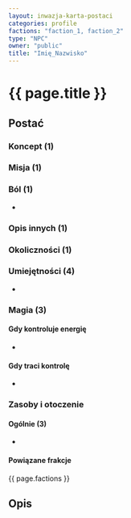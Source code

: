 ```yaml
---
layout: inwazja-karta-postaci
categories: profile
factions: "faction_1, faction_2"
type: "NPC"
owner: "public"
title: "Imię_Nazwisko"
---
```


# {{ page.title }}

## Postać

### Koncept (1)



### Misja (1)



### Ból (1)

* 

### Opis innych (1)


### Okoliczności (1)


### Umiejętności (4)

* 

### Magia (3)

#### Gdy kontroluje energię

* 

#### Gdy traci kontrolę

* 

### Zasoby i otoczenie

#### Ogólnie (3)

* 

#### Powiązane frakcje

{{ page.factions }}

## Opis

